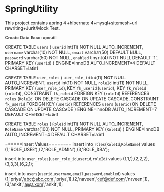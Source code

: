# SpringUtility
This project contains apring 4 +hibernate 4+mysql+sitemesh+url rewriting+Junit/Mock Test.


Create Data Base: apsutil

CREATE TABLE `users` (
  `userid` int(11) NOT NULL AUTO_INCREMENT,
  `username` varchar(10) NOT NULL,
  `email` varchar(50) DEFAULT NULL,
  `password` varchar(50) NOT NULL,
  `enabled` tinyint(4) NOT NULL DEFAULT '1',
  PRIMARY KEY (`userid`)
) ENGINE=InnoDB AUTO_INCREMENT=4 DEFAULT CHARSET=latin1


CREATE TABLE `user_roles` (
  `user_role_id` int(11) NOT NULL AUTO_INCREMENT,
  `userid` int(11) NOT NULL,
  `roleId` int(11) NOT NULL,
  PRIMARY KEY (`user_role_id`),
  KEY `fk_userid` (`userid`),
  KEY `fk_roleid` (`roleId`),
  CONSTRAINT `fk_roleid` FOREIGN KEY (`roleId`) REFERENCES `roles` (`RoleId`) ON DELETE CASCADE ON UPDATE CASCADE,
  CONSTRAINT `fk_userid` FOREIGN KEY (`userid`) REFERENCES `users` (`userid`) ON DELETE CASCADE ON UPDATE CASCADE
) ENGINE=InnoDB AUTO_INCREMENT=7 DEFAULT CHARSET=latin1


CREATE TABLE `roles` (
  `RoleId` int(11) NOT NULL AUTO_INCREMENT,
  `RoleName` varchar(100) NOT NULL,
  PRIMARY KEY (`RoleId`)
) ENGINE=InnoDB AUTO_INCREMENT=4 DEFAULT CHARSET=latin1


======Insert Values========
insert  into `roles`(`RoleId`,`RoleName`) values (1,'ROLE_USER'),(2,'ROLE_ADMIN'),(3,'ROLE_DBA');

insert  into `user_roles`(`user_role_id`,`userid`,`roleId`) values (1,1,1),(2,2,2),(3,3,3),(6,2,1);

insert  into `users`(`userid`,`username`,`email`,`password`,`enabled`) values (1,'priya','abc@abc.com','priya',1),(2,'naveen','def@def.com','naveen',1),(3,'ankit','a@a.xom','ankit',1);
